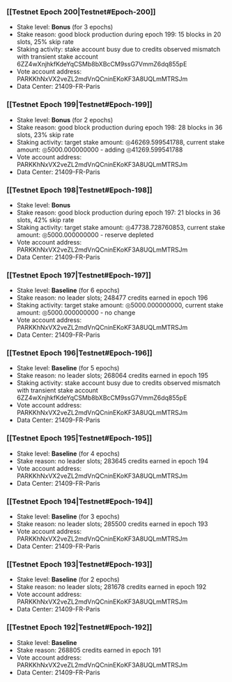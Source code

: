 ### [[Testnet Epoch 200|Testnet#Epoch-200]]
* Stake level: **Bonus** (for 3 epochs)
* Stake reason: good block production during epoch 199: 15 blocks in 20 slots, 25% skip rate
* Staking activity: stake account busy due to credits observed mismatch with transient stake account 6ZZ4wXnjhkfKdeYqCSMb8bXBcCM9ssG7VmmZ6dq855pE
* Vote account address: PARKKhNxVX2veZL2mdVnQCninEKoKF3A8UQLmMTRSJm
* Data Center: 21409-FR-Paris
### [[Testnet Epoch 199|Testnet#Epoch-199]]
* Stake level: **Bonus** (for 2 epochs)
* Stake reason: good block production during epoch 198: 28 blocks in 36 slots, 23% skip rate
* Staking activity: target stake amount: ◎46269.599541788, current stake amount: ◎5000.000000000 - adding ◎41269.599541788
* Vote account address: PARKKhNxVX2veZL2mdVnQCninEKoKF3A8UQLmMTRSJm
* Data Center: 21409-FR-Paris
### [[Testnet Epoch 198|Testnet#Epoch-198]]
* Stake level: **Bonus**
* Stake reason: good block production during epoch 197: 21 blocks in 36 slots, 42% skip rate
* Staking activity: target stake amount: ◎47738.728760853, current stake amount: ◎5000.000000000 - reserve depleted
* Vote account address: PARKKhNxVX2veZL2mdVnQCninEKoKF3A8UQLmMTRSJm
* Data Center: 21409-FR-Paris
### [[Testnet Epoch 197|Testnet#Epoch-197]]
* Stake level: **Baseline** (for 6 epochs)
* Stake reason: no leader slots; 248477 credits earned in epoch 196
* Staking activity: target stake amount: ◎5000.000000000, current stake amount: ◎5000.000000000 - no change
* Vote account address: PARKKhNxVX2veZL2mdVnQCninEKoKF3A8UQLmMTRSJm
* Data Center: 21409-FR-Paris
### [[Testnet Epoch 196|Testnet#Epoch-196]]
* Stake level: **Baseline** (for 5 epochs)
* Stake reason: no leader slots; 268064 credits earned in epoch 195
* Staking activity: stake account busy due to credits observed mismatch with transient stake account 6ZZ4wXnjhkfKdeYqCSMb8bXBcCM9ssG7VmmZ6dq855pE
* Vote account address: PARKKhNxVX2veZL2mdVnQCninEKoKF3A8UQLmMTRSJm
* Data Center: 21409-FR-Paris
### [[Testnet Epoch 195|Testnet#Epoch-195]]
* Stake level: **Baseline** (for 4 epochs)
* Stake reason: no leader slots; 283645 credits earned in epoch 194
* Vote account address: PARKKhNxVX2veZL2mdVnQCninEKoKF3A8UQLmMTRSJm
* Data Center: 21409-FR-Paris
### [[Testnet Epoch 194|Testnet#Epoch-194]]
* Stake level: **Baseline** (for 3 epochs)
* Stake reason: no leader slots; 285500 credits earned in epoch 193
* Vote account address: PARKKhNxVX2veZL2mdVnQCninEKoKF3A8UQLmMTRSJm
* Data Center: 21409-FR-Paris
### [[Testnet Epoch 193|Testnet#Epoch-193]]
* Stake level: **Baseline** (for 2 epochs)
* Stake reason: no leader slots; 281678 credits earned in epoch 192
* Vote account address: PARKKhNxVX2veZL2mdVnQCninEKoKF3A8UQLmMTRSJm
* Data Center: 21409-FR-Paris
### [[Testnet Epoch 192|Testnet#Epoch-192]]
* Stake level: **Baseline**
* Stake reason: 268805 credits earned in epoch 191
* Vote account address: PARKKhNxVX2veZL2mdVnQCninEKoKF3A8UQLmMTRSJm
* Data Center: 21409-FR-Paris
